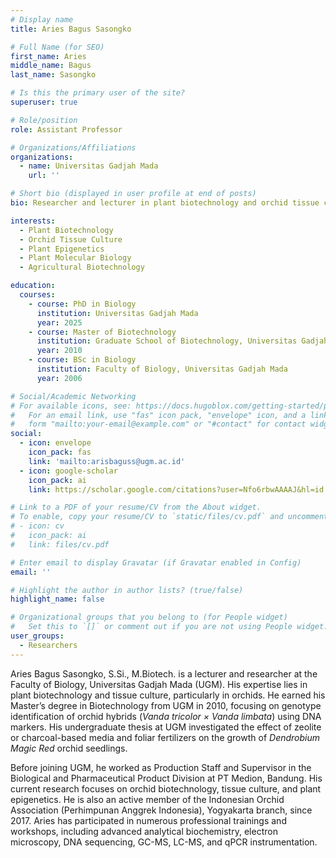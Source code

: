 ```yaml
---
# Display name
title: Aries Bagus Sasongko

# Full Name (for SEO)
first_name: Aries
middle_name: Bagus
last_name: Sasongko

# Is this the primary user of the site?
superuser: true

# Role/position
role: Assistant Professor

# Organizations/Affiliations
organizations:
  - name: Universitas Gadjah Mada
    url: ''

# Short bio (displayed in user profile at end of posts)
bio: Researcher and lecturer in plant biotechnology and orchid tissue culture with a focus on molecular genetics and plant epigenetics.

interests:
  - Plant Biotechnology
  - Orchid Tissue Culture
  - Plant Epigenetics
  - Plant Molecular Biology
  - Agricultural Biotechnology

education:
  courses:
    - course: PhD in Biology
      institution: Universitas Gadjah Mada
      year: 2025
    - course: Master of Biotechnology
      institution: Graduate School of Biotechnology, Universitas Gadjah Mada
      year: 2010
    - course: BSc in Biology
      institution: Faculty of Biology, Universitas Gadjah Mada
      year: 2006

# Social/Academic Networking
# For available icons, see: https://docs.hugoblox.com/getting-started/page-builder/#icons
#   For an email link, use "fas" icon pack, "envelope" icon, and a link in the
#   form "mailto:your-email@example.com" or "#contact" for contact widget.
social:
  - icon: envelope
    icon_pack: fas
    link: 'mailto:arisbaguss@ugm.ac.id'
  - icon: google-scholar
    icon_pack: ai
    link: https://scholar.google.com/citations?user=Nfo6rbwAAAAJ&hl=id

# Link to a PDF of your resume/CV from the About widget.
# To enable, copy your resume/CV to `static/files/cv.pdf` and uncomment the lines below.
# - icon: cv
#   icon_pack: ai
#   link: files/cv.pdf

# Enter email to display Gravatar (if Gravatar enabled in Config)
email: ''

# Highlight the author in author lists? (true/false)
highlight_name: false

# Organizational groups that you belong to (for People widget)
#   Set this to `[]` or comment out if you are not using People widget.
user_groups:
  - Researchers
---
```


Aries Bagus Sasongko, S.Si., M.Biotech. is a lecturer and researcher at the Faculty of Biology, Universitas Gadjah Mada (UGM). His expertise lies in plant biotechnology and tissue culture, particularly in orchids. He earned his Master’s degree in Biotechnology from UGM in 2010, focusing on genotype identification of orchid hybrids (*Vanda tricolor × Vanda limbata*) using DNA markers. His undergraduate thesis at UGM investigated the effect of zeolite or charcoal-based media and foliar fertilizers on the growth of *Dendrobium Magic Red* orchid seedlings.

Before joining UGM, he worked as Production Staff and Supervisor in the Biological and Pharmaceutical Product Division at PT Medion, Bandung. His current research focuses on orchid biotechnology, tissue culture, and plant epigenetics. He is also an active member of the Indonesian Orchid Association (Perhimpunan Anggrek Indonesia), Yogyakarta branch, since 2017. Aries has participated in numerous professional trainings and workshops, including advanced analytical biochemistry, electron microscopy, DNA sequencing, GC-MS, LC-MS, and qPCR instrumentation.